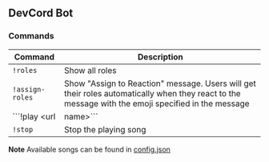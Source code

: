 ## DevCord Bot

### Commands

|    Command      |   Description   |
|-----------------|-----------------|
| `!roles`        | Show all roles  |
| `!assign-roles` | Show "Assign to Reaction" message. Users will get their roles automatically when they react to the message with the emoji specified in the message|
|```!play <url|name>```| Play a song by url (from youtube) or by name |
|`!stop`| Stop the playing song |

**Note** Available songs can be found in [config.json](./src/config.json)